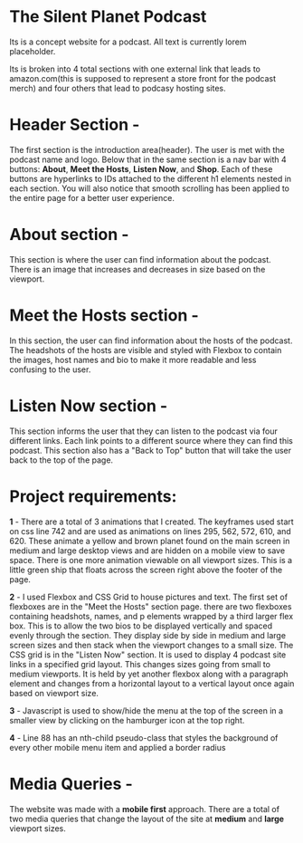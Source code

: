 # The Silent Planet Podcast

Its is a concept website for a podcast. All text is currently lorem placeholder.

Its is broken into 4 total sections with one external link that leads to amazon.com(this is supposed to represent a store front for the podcast merch) and four others that lead to podcasy hosting sites.

# Header Section - 
   The first section is the introduction area(header). The user is met with the podcast name and logo.
    Below that in the same section is a nav bar with 4 buttons: **About**, **Meet the Hosts**, **Listen Now**, and **Shop**. Each of these buttons are hyperlinks to IDs attached to the different h1 elements nested in each section. You will also notice that smooth scrolling has been applied to the entire page for a better user experience.
    
# About section -
   This section is where the user can find information about the podcast. There is an image that increases and decreases in size based on the viewport.
    
# Meet the Hosts section - 
   In this section, the user can find information about the hosts of the podcast. The headshots of the hosts are visible and styled with Flexbox to contain the images, host names and bio to make it more readable and less confusing to the user.
  

# Listen Now section -
  This section informs the user that they can listen to the podcast via four different links. Each link points to a different source where they can find this podcast. This section also has a "Back to Top" button that will take the user back to the top of the page.


# Project requirements:

   **1** - There are a total of 3 animations that I created. The keyframes used start on css line 742 and are used as animations on lines 295, 562, 572, 610, and 620. These animate a yellow and brown planet found on the main screen in medium and large desktop views and are hidden on a mobile view to save space. There is one more animation viewable on all viewport sizes. This is a little green ship that floats across the screen right above the footer of the page.
    
   **2** - I used Flexbox and CSS Grid to house pictures and text. The first set of flexboxes are in the "Meet the Hosts" section page. there are two flexboxes containing headshots, names, and p elements wrapped by a third larger flex box. This is to allow the two bios to be displayed vertically and spaced evenly through the section. They display side by side in medium and large screen sizes and then stack when the viewport changes to a small size. The CSS grid is in the "Listen Now" section. It is used to display 4 podcast site links in a specified grid layout. This changes sizes going from small to medium viewports. It is held by yet another flexbox along with a paragraph element and changes from a horizontal layout to a vertical layout once again based on viewport size.
    
   **3** - Javascript is used to show/hide the menu at the top of the screen in a smaller view by clicking on the hamburger icon at the top right.
   
   **4** - Line 88 has an nth-child pseudo-class that styles the background of every other mobile menu item and applied a border radius
   
# Media Queries -
   
   The website was made with a **mobile first** approach. There are a total of two media queries that change the layout of the site at **medium** and **large** viewport sizes.
